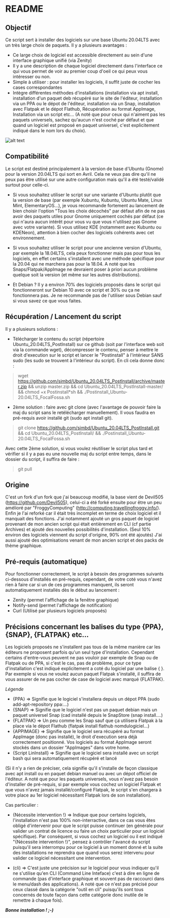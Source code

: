 # README 

## Objectif ##

Ce script sert à installer des logiciels sur une base Ubuntu 20.04LTS avec un très large choix de paquets.
Il y a plusieurs avantages :
- Ce large choix de logiciel est accessible directement au sein d'une interface graphique unifié (via Zenity)
- Il y a une description de chaque logiciel directement dans l'interface ce qui vous permet de voir au premier coup d'oeil ce qui peux vous intéresser ou non.
- Simple à utiliser : pour installer les logiciels, il suffit juste de cocher les cases correspondantes
- Intègre différentes méthodes d'installations (installation via apt install, installation d'un paquet deb récupéré sur le site de l'éditeur, installation via un PPA ou le dépot de l'éditeur, installation via un Snap, installation avec Flatpak et le dépot Flathub, Récupération au format AppImage, Installation via un script etc...
(A noté que pour ceux qui n'aiment pas les paquets universels, sachez qu'aucun n'est coché par défaut et que quand un logiciel est proposé en paquet universel, c'est explicitement indiqué dans le nom lors du choix).

![alt text](https://interactive-examples.mdn.mozilla.net/media/examples/grapefruit-slice-332-332.jpg)


## Compatibilité ##

Le script est destiné principalement à la version de base d'Ubuntu (Gnome) pour la version 20.04LTS qui sort en Avril.
Cela ne veux pas dire qu'il ne peux pas être utilisé sur une autre configuration mais qu'il a été testé/validé surtout pour celle-ci.

- Si vous souhaitez utiliser le script sur une variante d'Ubuntu plutôt que la version de base (par exemple Xubuntu, Kubuntu, Ubuntu Mate, Linux Mint, ElementaryOS...), je vous recommande fortement au lancement de bien choisir l'option "Tous les choix décochés" par défaut afin de ne pas avoir des paquets utiles pour Gnome uniquement cochés par défaut (ce qui n'aura aucun intérêt pour vous vu que vous n'utilisez pas Gnome avec votre variante). Si vous utilisez KDE (notamment avec Kubuntu ou KDENeon), attention à bien cocher des logiciels cohérents avec cet environnement.

- Si vous souhaitez utiliser le script pour une ancienne version d'Ubuntu, par exemple la 18.04LTS, cela peux fonctionner mais pas pour tous les logiciels, en effet certains s'installent avec une méthode spécifique pour la 20.04 qui ne marchera pas pour la 18.04. A noté que les Snaps/Flatpak/AppImage ne devraient poser à priori aucun problème quelque soit la version (et même sur les autres distributions).

- Et Debian ? Il y a environ 70% des logiciels proposés dans le script qui fonctionneront sur Debian 10 avec ce script et 30% ou ça ne fonctionnera pas. Je ne recommande pas de l'utiliser sous Debian sauf si vous savez ce que vous faites.

## Récupération / Lancement du script

Il y a plusieurs solutions :

- Télécharger le contenu du script (répertoire Ubuntu_20.04LTS_PostInstall) sur ce github (soit par l'interface web soit via la commande wget), décompresser le contenu, penser à mettre le droit d'execution sur le script et lancer le "Postinstall" à l'intérieur SANS sudo (les sudo se trouvent à l'intérieur du script). En cli cela donne donc :

> wget https://github.com/simbd/Ubuntu_20.04LTS_PostInstall/archive/master.zip &&
> unzip master.zip && 
> cd Ubuntu_20.04LTS_PostInstall-master/ && chmod +x Postinstall*sh &&
> ./Postinstall_Ubuntu-20.04LTS_FocalFossa.sh

- 2ème solution : faire avec git clone (avec l'avantage de pouvoir faire la maj du script sans le retélécharger manuellement). Il vous faudra en pré-requis avoir installé git (sudo apt install git).

> git clone https://github.com/simbd/Ubuntu_20.04LTS_PostInstall.git && cd Ubuntu_20.04LTS_PostInstall/ &&
> ./Postinstall_Ubuntu-20.04LTS_FocalFossa.sh

Avec cette 2ème solution, si vous voulez réutiliser le script plus tard et vérifier si il y a pas eu une nouvelle maj du script entre temps, dans le dossier du script, il suffira de faire :
> git pull

## Origine

C'est un fork d'un fork que j'ai beaucoup modifié, la base vient de Devil505 (https://github.com/Devil505), celui-ci a été forké ensuite pour être un peu amélioré par "FroggyComputing" (http://computing.travellingfroggy.info/).
Enfin je l'ai reforké car il était très incomplet en terme de choix logiciel et il manquait des fonctions.
J'ai notamment ajouté un gros paquet de logiciel provenant de mon ancien script qui était entièrement en CLI (cf partie Archives) et ajouté des nouvelles possibilités d'installation.
(Seul 10% environ des logiciels viennent du script d'origine, 90% ont été ajoutés)
J'ai aussi ajouté des optimisations venant de mon ancien script et des packs de thème graphique. 

## Pré-requis (automatique)

Pour fonctionner correctement, le script à besoin des programmes suivants ci-dessous d'installés en pré-requis, cependant, de votre coté vous n'avez rien à faire car si un de ces programmes manquent, ils seront automatiquement installés dès le début au lancement :

- Zenity (permet l'affichage de la fenêtre graphique)
- Notify-send (permet l'affichage de notification)
- Curl (Utilisé par plusieurs logiciels proposés)

## Précisions concernant les balises du type {PPA}, {SNAP}, {FLATPAK} etc...

Les logiciels proposés ne s'installent pas tous de la même manière car les éditeurs ne proposent parfois qu'un seul type d'installation. Cependant certains d'entre-vous peuvent ne pas vouloir par exemple de Snap ou de Flatpak ou de PPA, si c'est le cas, pas de problème, pour ce type d'installation c'est indiqué explicitement a coté du logiciel par une balise { }. Par exemple si vous ne voulez aucun paquet Flatpak s'installé, il suffira de vous assurer de ne pas cocher de case de logiciel avec marqué {FLATPAK}.

_Légende_
- {PPA} => Signifie que le logiciel s'installera depuis un dépot PPA (sudo add-apt-repository ppa:...)
- {SNAP} => Signifie que le logiciel n'est pas un paquet debian mais un paquet universel Snap (cad installé depuis le SnapStore (snap install....)
- {FLATPAK} => Un peu comme les Snap sauf que ça utilisera Flatpak à la place via le dépot Flathub (flatpak install flathub nomdulogiciel...)
- {APPIMAGE} => Signifie que le logiciel sera récupéré au format AppImage (donc pas installé), le droit d'execution sera déjà correctement positionné. Vos logiciels au format AppImage seront stockés dans un dossier "AppImages" dans votre home.
- {Script LinInstall} => Signifie que le logiciel sera installé avec un script bash qui sera automatiquement récupéré et lancé

(Si il n'y a rien de préciser, cela signifie qu'il s'installe de façon classique avec apt install ou en paquet debian manuel ou avec un dépot officiel de l'éditeur. A noté que pour les paquets universels, vous n'avez pas besoin d'installer de pré-requis, si par exemple vous cochez un logiciel Flatpak et que vous n'avez jamais installé/configuré Flatpak, le script s'en chargera à votre place au 1er logiciel nécessitant Flatpak lors de son installation).

Cas particulier :

- {Nécessite intervention !} => Indique que pour certains logiciels, l'installation n'est pas 100% non-interractive, dans ce cas vous êtes obligé d'intervenir pour que le script puisse continuer (en générale pour valider un contrat de licence ou faire un choix particulier pour un logiciel spécifique).
Par conséquent, si vous cochez un logiciel ou il est indiqué "{Nécessite intervention !}", pensez à contrôler l'avancé du script puisqu'il sera interrompu pour ce logiciel à un moment donné et la suite des installations ne reprendra que quand vous serez intervenu pour valider ce logiciel nécessitant une intervention.

- (cli) => C'est juste une précision sur le logiciel pour vous indiquer qu'il ne s'utilise qu'en CLI (Command Line Inteface) c'est à dire en ligne de commande (pas d'interface graphique et souvent pas de raccourci dans le menu/dash des applications). A noté que ce n'est pas précisé pour ceux classé dans la catégorie "outil en cli" puisqu'ils sont tous concernés de toute façon dans cette catégorie donc inutile de le remettre à chaque fois).

***Bonne installation ! ;-)***
